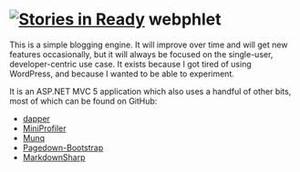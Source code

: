 [![Stories in Ready](https://badge.waffle.io/aggieben/blogone.png?label=ready)](https://waffle.io/aggieben/blogone)
webphlet
====
This is a simple blogging engine.  It will improve over time and will get new features occasionally, but it will always be focused on the single-user, developer-centric use case.  It exists because I got tired of using WordPress, and because I wanted to be able to experiment.

It is an ASP.NET MVC 5 application which also uses a handful of other bits, most of which can be found on GitHub:

 * [dapper](https://github.com/SamSaffron/dapper-dot-net)
 * [MiniProfiler](http://miniprofiler.com/)
 * [Munq](https://munq.codeplex.com/)
 * [Pagedown-Bootstrap](https://github.com/samwillis/pagedown-bootstrap)
 * [MarkdownSharp](https://code.google.com/p/markdownsharp/)

